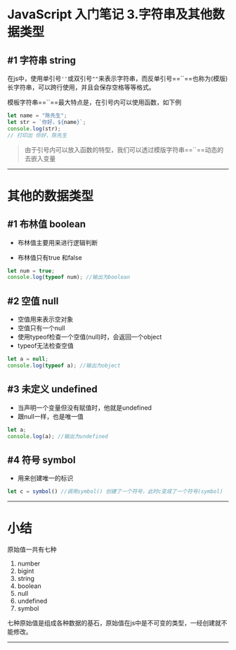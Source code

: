 # JavaScript 入门笔记 3.字符串及其他数据类型

## #1 字符串 string

在js中，使用单引号`''`或双引号`""`来表示字符串，而反单引号==``==也称为(模版)长字符串，可以跨行使用，并且会保存空格等等格式。

模板字符串==``==最大特点是，在引号内可以使用函数，如下例

```js
let name = "陈先生";
let str = `你好，${name}`;
console.log(str);
// 打印出 你好，陈先生
```

> 由于引号内可以放入函数的特型，我们可以透过模版字符串==``==动态的去嵌入变量

***

# 其他的数据类型

## #1 布林值 boolean

- 布林值主要用来进行逻辑判断

- 布林值只有true 和false 

```js
let num = true;
console.log(typeof num); //输出为boolean
```

## #2 空值 null

- 空值用来表示空对象
- 空值只有一个null
- 使用typeof检查一个空值(null)时，会返回一个object
- typeof无法检查空值

```js
let a = null;
console.log(typeof a); //输出为object
```

## #3 未定义 undefined

- 当声明一个变量但没有赋值时，他就是undefined
- 跟null一样，也是唯一值

```js
let a;
console.log(a); //输出为undefined
```

## #4 符号 symbol

- 用来创建唯一的标识

```js
let c = symbol() //调用symbol() 创建了一个符号，此时c变成了一个符号(symbol)
```

***

# 小结

原始值一共有七种

1. number
2. bigint
3. string
4. boolean
5. null
6. undefined
7. symbol

​	七种原始值是组成各种数据的基石，原始值在js中是不可变的类型，一经创建就不能修改。

***

